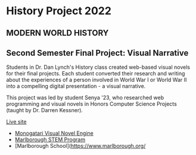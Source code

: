 # History Project 2022

## MODERN WORLD HISTORY
## Second Semester Final Project: Visual Narrative

Students in Dr. Dan Lynch's History class created web-based visual novels for
their final projects.  Each student converted their research and writing about
the experiences of a person involved in World War I or World War II into a
compelling digital presentation - a visual narrative.  


This project was led by student Senya '23, who researched web programming and
visual novels in Honors Computer Science Projects (taught by Dr. Darren
Kessner).


[Live site](https://marlborough-school.github.io/HistoryProject2022/)


- [Monogatari Visual Novel Engine](https://monogatari.io/)
- [Marlborough STEM Program](https://stem.marlborough.org/)
- [Marlborough School](https://www.marlborough.org/


